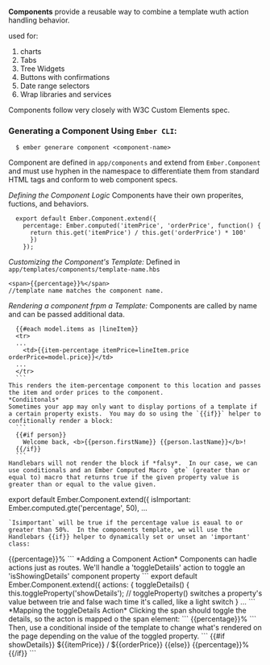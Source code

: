 **Components**
provide a reusable way to combine a template wuth action handling behavior.

used for:
1. charts
2. Tabs
3. Tree Widgets
4. Buttons with confirmations
5. Date range selectors
6. Wrap libraries and services

Components follow very closely with W3C Custom Elements spec.
### Generating a Component Using `Ember CLI`:
  ```
    $ ember generare component <component-name>
  ```
  Component are defined in `app/components` and extend from `Ember.Component` and must use hyphen in the namespace to differentiate them from standard HTML tags and conform to web component specs.

  *Defining the Component Logic*
  Components have their own properites, fuctions, and behaviors.
  ```
    export default Ember.Component.extend({
      percentage: Ember.computed('itemPrice', 'orderPrice', function() {
        return this.get('itemPrice') / this.get('orderPrice') * 100'
        })
      });
  ```
  *Customizing the Component's Template:*
  Defined in `app/templates/components/template-name.hbs`
  ```
  <span>{{percentage}}%</span>
  //template name matches the component name.
  ```
  *Rendering a component frpm a Template:*
  Components are called by name and can be passed additional data.
  ```
    {{#each model.items as |lineItem}}
    <tr>
    ...
      <td>{{item-percentage itemPrice=lineItem.price orderPrice=model.price}}</td>
    ...
    </tr>
    ```
  This renders the item-percentage component to this location and passes the item and order prices to the component.
  *Condiitonals*
  Sometimes your app may only want to display portions of a template if a certain property exists.  You may do so using the `{{if}}` helper to confitionally render a block:
    ```
    {{#if person}}
      Welcome back, <b>{{person.firstName}} {{person.lastName}}</b>!
    {{/if}}
    ```
Handlebars will not render the block if *falsy*.  In our case, we can use conditionals and an Ember Computed Macro `gte` (greater than or equal to) macro that returns true if the given property value is greater than or equal to the value given.
  ```
  export default Ember.Component.extend({
    isImportant: Ember.computed.gte('percentage', 50),
    ...
  ```
`Isimportant` will be true if the percentage value is eaual to or greater than 50%.  In the components template, we will use the Handlebars {{if}} helper to dynamically set or unset an 'important' class:
  ```
  <span class="{{id isImportant 'important'}}">
    {{percentage}}%
  </span>
  ```
*Adding a Component Action*
Components can hadle actions just as routes.  We'll handle a 'toggleDetaiils' action to toggle an 'isShowingDetails' component property
```
  export default Ember.Component.extend({
    actions: {
      toggleDetails() {
        this.toggleProperty('showDetails');
        // toggleProperty() switches a property's value between trie and false wach time it's called, like a light switch
    }
  ...
  ```
  *Mapping the toggleDetails Action*
  Clicking the span should toggle the details, so the acton is mapped o the span element:
  ```
    <span class="{{id isImportant 'important'}}" {{action 'toggleDetails'}}>
      {{percentage}}%
    </span>
  ```
  Then, use a conditional inside of the template to change what's rendered on the page depending on the value of the toggled property.
  ```
    <span class="{{id isImportant 'important'}}" {{action 'toggleDetails'}}>
      {{#if showDetails}}
        ${{itemPrice}} / ${{orderPrice}}
      {{else}}
        {{percentage}}%
      {{/if}}
    </span>
  ```
